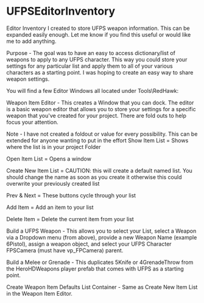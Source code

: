 # UFPSEditorInventory
Editor Inventory I created to store UFPS weapon information.  This can be expanded easily enough. Let me know if you find this useful or would like me to add anything.

Purpose - The goal was to have an easy to access dictionary/list of weapons to apply to any UFPS character.  This way you could store your settings for any particular list and apply them to all of your various characters as a starting point.  I was hoping to create an easy way to share weapon settings.

You will find a few Editor Windows all located under Tools\RedHawk\:

Weapon Item Editor - This creates a Window that you can dock.  The editor is a basic weapon editor that allows you to store your settings for a specific weapon that you've created for your project.  There are fold outs to help focus your attention.  

Note - I have not created a foldout or value for every possibility.  This can be extended for anyone wanting to put in the effort
Show Item List = Shows where the list is in your project Folder

Open Item List = Opens a window

Create New Item List = CAUTION: this will create a default named list.  You should change the name as soon as you create it otherwise this could overwrite your previously created list

Prev & Next = These buttons cycle through your list

Add Item = Add an item to your list

Delete Item = Delete the current item from your list

Build a UFPS Weapon - This allows you to select your List, select a Weapon via a Dropdown menu (from above), provide a new Weapon Name (example 6Pistol), assign a weapon object, and select your UFPS Character FPSCamera (must have vp_FPCamera) parent.

Build a Melee or Grenade - This duplicates 5Knife or 4GrenadeThrow from the HeroHDWeapons player prefab that comes with UFPS as a starting point.

Create Weapon Item Defaults List Container - Same as Create New Item List in the Weapon Item Editor.
